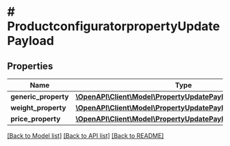 # # ProductconfiguratorpropertyUpdatePayload


## Properties 


Name | Type | Description | Notes
------------ | ------------- | ------------- | -------------
**generic_property**| [**\OpenAPI\Client\Model\PropertyUpdatePayloadGenericProperty**](PropertyUpdatePayloadGenericProperty.md) |   | [optional]
**weight_property**| [**\OpenAPI\Client\Model\PropertyUpdatePayloadWeightProperty**](PropertyUpdatePayloadWeightProperty.md) |   | [optional]
**price_property**| [**\OpenAPI\Client\Model\PropertyUpdatePayloadPriceProperty**](PropertyUpdatePayloadPriceProperty.md) |   | [optional]


[[Back to Model list]](../../README.md#models) [[Back to API list]](../../README.md#endpoints) [[Back to README]](../../README.md)

